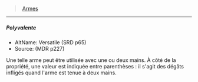 ﻿---
!GenericItem
Id: weapons_hd.md#polyvalente
ParentLink: weapons_hd.md#armes
Name: Polyvalente
ParentName: Armes
NameLevel: 5
AltName: Versatile (SRD p65)
Source: (MDR p227)
Attributes:
  Name: Polyvalente
  Markdown: >+
    ##### <!--Name-->Polyvalente<!--/Name-->


    - AltName: <!--AltName-->Versatile (SRD p65)<!--/AltName-->

    - Source: <!--Source-->(MDR p227)<!--/Source-->


    Une telle arme peut être utilisée avec une ou deux mains. À côté de la propriété, une valeur est indiquée entre parenthèses : il s'agit des dégâts infligés quand l'arme est tenue à deux mains.

  AltName: Versatile (SRD p65)
  Source: (MDR p227)
AttributesDictionary: >+
  Name: Polyvalente

  Markdown: >+

    ##### <!--Name-->Polyvalente<!--/Name-->





    - AltName: <!--AltName-->Versatile (SRD p65)<!--/AltName-->



    - Source: <!--Source-->(MDR p227)<!--/Source-->





    Une telle arme peut être utilisée avec une ou deux mains. À côté de la propriété, une valeur est indiquée entre parenthèses : il s'agit des dégâts infligés quand l'arme est tenue à deux mains.



  AltName: Versatile (SRD p65)

  Source: (MDR p227)

---
> [Armes](hd_weapons.md)

---

##### Polyvalente

- AltName: Versatile (SRD p65)
- Source: (MDR p227)

Une telle arme peut être utilisée avec une ou deux mains. À côté de la propriété, une valeur est indiquée entre parenthèses : il s'agit des dégâts infligés quand l'arme est tenue à deux mains.

